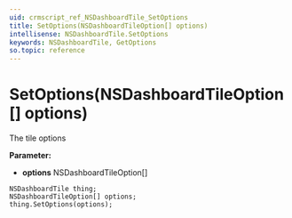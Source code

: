 ```yaml
---
uid: crmscript_ref_NSDashboardTile_SetOptions
title: SetOptions(NSDashboardTileOption[] options)
intellisense: NSDashboardTile.SetOptions
keywords: NSDashboardTile, GetOptions
so.topic: reference
---
```


# SetOptions(NSDashboardTileOption[] options)

The tile options

**Parameter:** 
* **options** NSDashboardTileOption[]

```crmscript
NSDashboardTile thing;
NSDashboardTileOption[] options;
thing.SetOptions(options);
```

